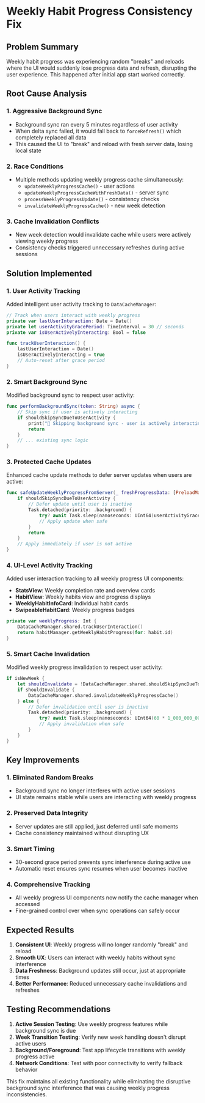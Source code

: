# Weekly Habit Progress Consistency Fix

## Problem Summary
Weekly habit progress was experiencing random "breaks" and reloads where the UI would suddenly lose progress data and refresh, disrupting the user experience. This happened after initial app start worked correctly.

## Root Cause Analysis

### 1. Aggressive Background Sync
- Background sync ran every 5 minutes regardless of user activity
- When delta sync failed, it would fall back to `forceRefresh()` which completely replaced all data
- This caused the UI to "break" and reload with fresh server data, losing local state

### 2. Race Conditions
- Multiple methods updating weekly progress cache simultaneously:
  - `updateWeeklyProgressCache()` - user actions
  - `updateWeeklyProgressCacheWithFreshData()` - server sync
  - `processWeeklyProgressUpdate()` - consistency checks
  - `invalidateWeeklyProgressCache()` - new week detection

### 3. Cache Invalidation Conflicts
- New week detection would invalidate cache while users were actively viewing weekly progress
- Consistency checks triggered unnecessary refreshes during active sessions

## Solution Implemented

### 1. User Activity Tracking
Added intelligent user activity tracking to `DataCacheManager`:

```swift
// Track when users interact with weekly progress
private var lastUserInteraction: Date = Date()
private let userActivityGracePeriod: TimeInterval = 30 // seconds
private var isUserActivelyInteracting: Bool = false

func trackUserInteraction() {
    lastUserInteraction = Date()
    isUserActivelyInteracting = true
    // Auto-reset after grace period
}
```

### 2. Smart Background Sync
Modified background sync to respect user activity:

```swift
func performBackgroundSync(token: String) async {
    // Skip sync if user is actively interacting
    if shouldSkipSyncDueToUserActivity {
        print("👤 Skipping background sync - user is actively interacting")
        return
    }
    // ... existing sync logic
}
```

### 3. Protected Cache Updates
Enhanced cache update methods to defer server updates when users are active:

```swift
func safeUpdateWeeklyProgressFromServer(_ freshProgressData: [PreloadManager.WeeklyProgressData]) {
    if shouldSkipSyncDueToUserActivity {
        // Defer update until user is inactive
        Task.detached(priority: .background) {
            try? await Task.sleep(nanoseconds: UInt64(userActivityGracePeriod * 2 * 1_000_000_000))
            // Apply update when safe
        }
        return
    }
    // Apply immediately if user is not active
}
```

### 4. UI-Level Activity Tracking
Added user interaction tracking to all weekly progress UI components:

- **StatsView**: Weekly completion rate and overview cards
- **HabitView**: Weekly habits view and progress displays
- **WeeklyHabitInfoCard**: Individual habit cards
- **SwipeableHabitCard**: Weekly progress badges

```swift
private var weeklyProgress: Int {
    DataCacheManager.shared.trackUserInteraction()
    return habitManager.getWeeklyHabitProgress(for: habit.id)
}
```

### 5. Smart Cache Invalidation
Modified weekly progress invalidation to respect user activity:

```swift
if isNewWeek {
    let shouldInvalidate = !DataCacheManager.shared.shouldSkipSyncDueToUserActivity
    if shouldInvalidate {
        DataCacheManager.shared.invalidateWeeklyProgressCache()
    } else {
        // Defer invalidation until user is inactive
        Task.detached(priority: .background) {
            try? await Task.sleep(nanoseconds: UInt64(60 * 1_000_000_000))
            // Apply invalidation when safe
        }
    }
}
```

## Key Improvements

### 1. **Eliminated Random Breaks**
- Background sync no longer interferes with active user sessions
- UI state remains stable while users are interacting with weekly progress

### 2. **Preserved Data Integrity**
- Server updates are still applied, just deferred until safe moments
- Cache consistency maintained without disrupting UX

### 3. **Smart Timing**
- 30-second grace period prevents sync interference during active use
- Automatic reset ensures sync resumes when user becomes inactive

### 4. **Comprehensive Tracking**
- All weekly progress UI components now notify the cache manager when accessed
- Fine-grained control over when sync operations can safely occur

## Expected Results

1. **Consistent UI**: Weekly progress will no longer randomly "break" and reload
2. **Smooth UX**: Users can interact with weekly habits without sync interference
3. **Data Freshness**: Background updates still occur, just at appropriate times
4. **Better Performance**: Reduced unnecessary cache invalidations and refreshes

## Testing Recommendations

1. **Active Session Testing**: Use weekly progress features while background sync is due
2. **Week Transition Testing**: Verify new week handling doesn't disrupt active users
3. **Background/Foreground**: Test app lifecycle transitions with weekly progress active
4. **Network Conditions**: Test with poor connectivity to verify fallback behavior

This fix maintains all existing functionality while eliminating the disruptive background sync interference that was causing weekly progress inconsistencies. 